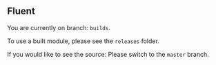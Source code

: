 ## Fluent
You are currently on branch: `builds`.

To use a built module, please see the `releases` folder.

If you would like to see the source: Please switch to the `master` branch.
